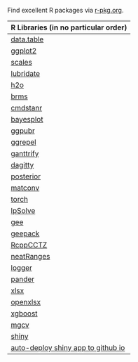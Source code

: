 
Find excellent R packages via [r-pkg.org](https://r-pkg.org).

| R Libraries (in no particular order)                                             |
|----------------------------------------------------------------------------------|
| [data.table](https://github.com/Rdatatable/data.table)                           |
| [ggplot2](https://github.com/tidyverse/ggplot2)                                  |
| [scales](https://scales.r-lib.org/)                                              |
| [lubridate](https://github.com/tidyverse/lubridate)                              |
| [h2o](https://github.com/h2oai/h2o-3)                                            |
| [brms](https://paul-buerkner.github.io/brms/)                                    |
| [cmdstanr](https://mc-stan.org/cmdstanr/)                                        |
| [bayesplot](https://mc-stan.org/bayesplot/)                                      |
| [ggpubr](https://rpkgs.datanovia.com/ggpubr/)                                    |
| [ggrepel](https://github.com/slowkow/ggrepel)                                    |
| [ganttrify](https://github.com/giocomai/ganttrify)                               |
| [dagitty](http://dagitty.net/primer/)                                            |
| [posterior](https://github.com/stan-dev/posterior)                               |
| [matconv](https://github.com/cran/matconv)                                       |
| [torch](https://github.com/mlverse/torch)                                        |
| [lpSolve](https://github.com/gaborcsardi/lpSolve)                                |
| [gee](https://github.com/cran/gee)                                               |
| [geepack](https://github.com/cran/geepack)                                       |
| [RcppCCTZ](https://github.com/eddelbuettel/rcppcctz)                             |
| [neatRanges](https://github.com/arg0naut91/neatRanges)                           |
| [logger](https://daroczig.github.io/logger/)                                     |
| [pander](https://rapporter.github.io/pander/)                                    |
| [xlsx](https://github.com/colearendt/xlsx)                                       |
| [openxlsx](https://ycphs.github.io/openxlsx/index.html)                          |
| [xgboost](https://xgboost.readthedocs.io/en/stable/R-package/index.html)         |
| [mgcv](https://github.com/cran/mgcv)                                             |
| [shiny](https://github.com/rstudio/shiny)                                        |
| [auto-deploy shiny app to github io](https://github.com/RMHogervorst/testshiny)  |
